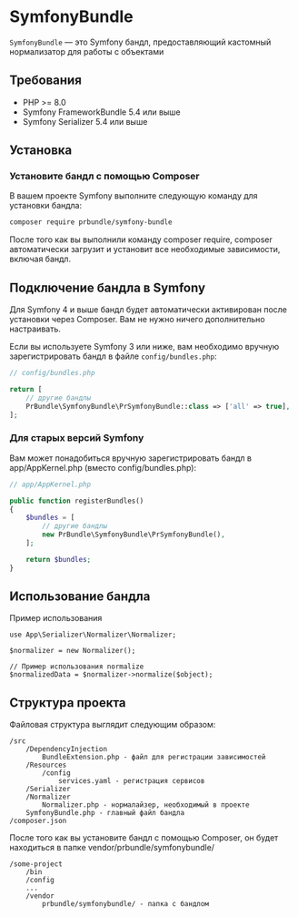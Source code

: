 # SymfonyBundle

`SymfonyBundle` — это Symfony бандл, предоставляющий кастомный нормализатор для работы с объектами

## Требования

- PHP >= 8.0
- Symfony FrameworkBundle 5.4 или выше
- Symfony Serializer 5.4 или выше

## Установка

### Установите бандл с помощью Composer

В вашем проекте Symfony выполните следующую команду для установки бандла:

```bash
composer require prbundle/symfony-bundle
```

После того как вы выполнили команду composer require, composer автоматически загрузит и установит все необходимые зависимости, включая бандл.

## Подключение бандла в Symfony

Для Symfony 4 и выше бандл будет автоматически активирован после установки через Composer. Вам не нужно ничего дополнительно настраивать.

Если вы используете Symfony 3 или ниже, вам необходимо вручную зарегистрировать бандл в файле `config/bundles.php`:

```php
// config/bundles.php

return [
    // другие бандлы
    PrBundle\SymfonyBundle\PrSymfonyBundle::class => ['all' => true],
];
```

### Для старых версий Symfony

Вам может понадобиться вручную зарегистрировать бандл в app/AppKernel.php (вместо config/bundles.php):

```php
// app/AppKernel.php

public function registerBundles()
{
    $bundles = [
        // другие бандлы
        new PrBundle\SymfonyBundle\PrSymfonyBundle(),
    ];

    return $bundles;
}
```

## Использование бандла

Пример использования

```
use App\Serializer\Normalizer\Normalizer;

$normalizer = new Normalizer();

// Пример использования normalize
$normalizedData = $normalizer->normalize($object);
```

## Структура проекта
Файловая структура выглядит следующим образом:
```
/src
    /DependencyInjection
        BundleExtension.php - файл для регистрации зависимостей
    /Resources
        /config
            services.yaml - регистрация сервисов
    /Serializer
	/Normalizer
	    Normalizer.php - нормалайзер, необходимый в проекте
    SymfonyBundle.php - главный файл бандла
/composer.json
```

После того как вы установите бандл с помощью Composer, он будет находиться в папке vendor/prbundle/symfonybundle/

```
/some-project
    /bin
    /config
    ...
    /vendor
        prbundle/symfonybundle/ - папка с бандлом
```


